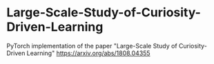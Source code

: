 # Large-Scale-Study-of-Curiosity-Driven-Learning
PyTorch implementation of the paper "Large-Scale Study of Curiosity-Driven Learning" https://arxiv.org/abs/1808.04355
